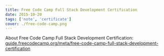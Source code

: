 ```yaml
---
title: Free Code Camp Full Stack Development Certification
date: 2015-10-20
tags: ['note', 'certificate']
cover: ./free-code-camp.png
---
```


About Free Code Camp Full Stack Development Certification: [guide.freecodecamp.org/meta/free-code-camp-full-stack-development-certification](https://guide.freecodecamp.org/meta/free-code-camp-full-stack-development-certification)